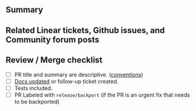 ## Summary

<!--
Describe what the PR does and how to test.
Photos and videos are recommended.
-->

## Related Linear tickets, Github issues, and Community forum posts

<!--
Include links to **Linear ticket** or Github issue or Community forum post.
Important in order to close *automatically* and provide context to reviewers.
-->

## Review / Merge checklist

- [ ] PR title and summary are descriptive. ([conventions](../blob/master/.github/pull_request_title_conventions.md)) <!--
   **Remember, the title automatically goes into the changelog.
   Use `(no-changelog)` otherwise.**
-->
- [ ] [Docs updated](https://github.com/n8n-io/n8n-docs) or follow-up ticket created.
- [ ] Tests included. <!--
   A bug is not considered fixed, unless a test is added to prevent it from happening again.
   A feature is not complete without tests.
-->
- [ ] PR Labeled with `release/backport` (if the PR is an urgent fix that needs to be backported)
